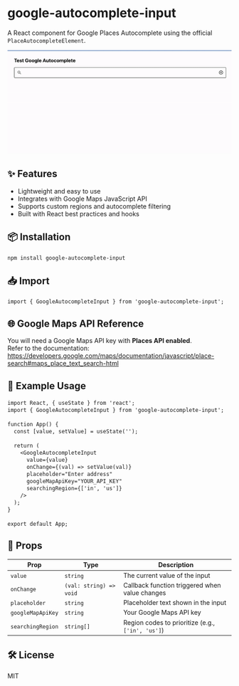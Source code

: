 # google-autocomplete-input

A React component for Google Places Autocomplete using the official `PlaceAutocompleteElement`.

![Demo](./demo.gif)

## ✨ Features

- Lightweight and easy to use
- Integrates with Google Maps JavaScript API
- Supports custom regions and autocomplete filtering
- Built with React best practices and hooks

## 📦 Installation

```bash
npm install google-autocomplete-input
```

## 📥 Import

```tsx
import { GoogleAutocompleteInput } from 'google-autocomplete-input';
```

## 🌐 Google Maps API Reference

You will need a Google Maps API key with **Places API enabled**.  
Refer to the documentation:  
https://developers.google.com/maps/documentation/javascript/place-search#maps_place_text_search-html

## 🧪 Example Usage

```tsx
import React, { useState } from 'react';
import { GoogleAutocompleteInput } from 'google-autocomplete-input';

function App() {
  const [value, setValue] = useState('');

  return (
    <GoogleAutocompleteInput
      value={value}
      onChange={(val) => setValue(val)}
      placeholder="Enter address"
      googleMapApiKey="YOUR_API_KEY"
      searchingRegion={['in', 'us']}
    />
  );
}

export default App;
```

## 🔑 Props

| Prop              | Type                    | Description                                         |
|-------------------|-------------------------|-----------------------------------------------------|
| `value`           | `string`                | The current value of the input                      |
| `onChange`        | `(val: string) => void` | Callback function triggered when value changes      |
| `placeholder`     | `string`                | Placeholder text shown in the input                 |
| `googleMapApiKey` | `string`                | Your Google Maps API key                            |
| `searchingRegion` | `string[]`              | Region codes to prioritize (e.g., `['in', 'us']`)   |

## 🛠️ License

MIT
